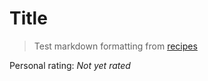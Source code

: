<!-- Do not modify sections with "AUTO-*". They are updated by make.py -->

# Title

> Test markdown formatting from [recipes](https://github.com/KyleKing/recipes)

<!-- {cts} rating=4; (User can specify rating on scale of 1-5) -->
<!-- AUTO-UserRating -->
Personal rating: *Not yet rated*
<!-- /AUTO-UserRating {cte} -->

<!-- {cts} name_image=TBD.img; (User can specify image name) -->
<!-- AUTO-Image -->
<!-- Capture image -->
<!-- /AUTO-Image {cte} -->
